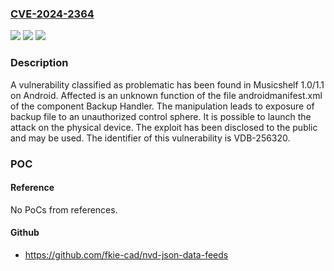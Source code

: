### [CVE-2024-2364](https://cve.mitre.org/cgi-bin/cvename.cgi?name=CVE-2024-2364)
![](https://img.shields.io/static/v1?label=Product&message=Musicshelf&color=blue)
![](https://img.shields.io/static/v1?label=Version&message=%3D%201.0%20&color=brighgreen)
![](https://img.shields.io/static/v1?label=Vulnerability&message=CWE-530%20Exposure%20of%20Backup%20File%20to%20an%20Unauthorized%20Control%20Sphere&color=brighgreen)

### Description

A vulnerability classified as problematic has been found in Musicshelf 1.0/1.1 on Android. Affected is an unknown function of the file androidmanifest.xml of the component Backup Handler. The manipulation leads to exposure of backup file to an unauthorized control sphere. It is possible to launch the attack on the physical device. The exploit has been disclosed to the public and may be used. The identifier of this vulnerability is VDB-256320.

### POC

#### Reference
No PoCs from references.

#### Github
- https://github.com/fkie-cad/nvd-json-data-feeds

